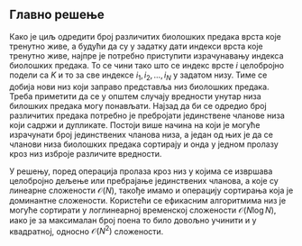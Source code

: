 ﻿## Главно решење
Како је циљ одредити број различитих биолошких предака врста које тренутно живе, а будући да су у задатку дати индекси врста које тренутно живе, најпре је потребно приступити израчунавању индекса биолошких предака. То се чини тако што се индекс врсте $i$ целобројно подели са $K$ и то за све индексе $i_1, i_2, \ldots, i_N$ у задатом низу. Тиме се добија нови низ који заправо представља низ биолошких предака. Треба приметити да се у општем случају вредности унутар низа билошких предака могу понављати. Најзад да би се одредио број различитих предака потребно је пребројати јединствене чланове низа који садржи и дупликате. Постоји више начина на који је могуће израчунати број јединствених чланова низа, а један од њих је да се чланови низа биолошких предака сортирају и онда у једном пролазу кроз низ изброје различите вредности.

У решењу, поред операција пролаза кроз низ у којима се извршава целобројно дељење или пребрајање јединствених чланова, а које су линеарне сложености $\mathcal{O}(N)$, такође имамо и операцију сортирања која је доминантне сложености. Користећи се ефикасним алгоритмима низ је могуће сортирати у логлинеарној временској сложености $\mathcal{O}(N\log N)$, иако је за максималан број поена то било довољно учинити и у квадратној, односно $\mathcal{O}(N^2)$ сложености.
